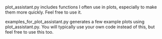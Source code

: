 plot_assistant.py includes functions I often use in plots, especially to make them more quickly. Feel free to use it.

examples_for_plot_assistant.py generates a few example plots using plot_assistant.py. You will typically use your own code instead of this, but feel free to use this too.
